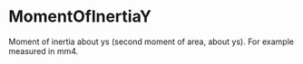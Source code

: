 MomentOfInertiaY
================

Moment of inertia about ys (second moment of area, about ys). For example measured in mm4.
